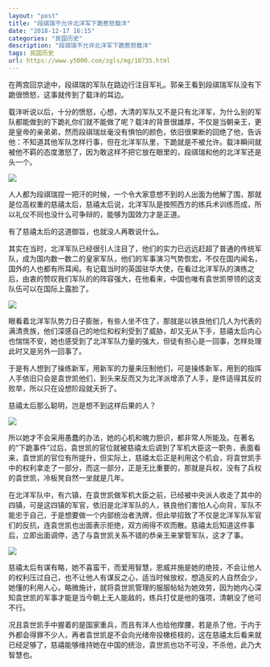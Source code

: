 ```yaml
---
layout: "post"
title: "段祺瑞不允许北洋军下跪惹怒载沣"
date: "2018-12-17 16:15"
categories: "民国历史"
description: "段祺瑞不允许北洋军下跪惹怒载沣"
tags: 民国历史
url: https://www.y5000.com/zgls/mg/18735.html
---
```






在两宫回京途中，段祺瑞的军队在路边行注目军礼。郭亲王看到段祺瑞军队没有下跪很愤怒，这事就传到了载沣的耳边。

载沣听说以后，十分的愤怒，心想，大清的军队又不是只有北洋军，为什么别的军队都能做到的下跪礼你们就不能做了呢？载沣的背景很雄厚，不仅是当朝亲王，更是皇帝的亲弟弟，然而段祺瑞丝毫没有惧怕的颜色，依旧很果断的回绝了他，告诉他：不知道其他军队怎样行事，但在北洋军队里，下跪就是不被允许。载沣瞬间就被他不羁的态度激怒了，因为敢这样不把它放在眼里的，段祺瑞和他的北洋军还是头一个。

![](https://img.y5000.com/uploads/allimg/170406/8-1F40613444b20.jpg)

人人都为段祺瑞捏一把汗的时候，一个令大家意想不到的人出面为他解了围，那就是位高权重的慈禧太后，慈禧太后说，北洋军队是按照西方的练兵术训练而成，所以礼仪不同也没什么可争辩的，能够为国效力才是正道。

有了慈禧太后的这道御旨，也就没人再敢说什么。

其实在当时，北洋军队已经很引人注目了，他们的实力已远远赶超了普通的传统军队，成为国内数一数二的皇家军队，他们的军事演习气势恢宏，不仅在国内闻名，国外的人也都有所耳闻。有记载当时的英国驻华大使，在看过北洋军队的演练之后，由衷的赞叹我们军队的的阵容强大，在他看来，中国也唯有袁世凯带领的这支队伍可以在国际上露脸了。

![](https://img.y5000.com/uploads/allimg/170406/8-1F40613445T13.jpg)

眼看着北洋军队势力日子膨胀，有些人坐不住了，那就是以铁良他们几人为代表的满清贵族，他们深感自己的地位和权利受到了威胁，却又无从下手，慈禧太后内心也惴惴不安，她也感受到了北洋军队力量的强大，但徒有担心是一回事，怎样处理此时又是另外一回事了。

于是有人想到了操练新军，用新军的力量来压制他们，可是操练新军，用到的指挥人手依旧只会是袁世凯他们，到头来反而又为北洋派增添了人手，是件适得其反的败举，所以只在设想阶段就夭折了。

慈禧太后那么聪明，岂是想不到这样后果的人？

![](https://img.y5000.com/uploads/allimg/170406/8-1F406134505209.jpg)

所以她才不会采用愚蠢的办法，她的心机和魄力胆识，都非常人所能及。在著名的“下跪事件”过后，袁世凯的官位就被慈禧太后调到了军机大臣这一职务，表面看来，袁世凯的官位有所提升，但实际上，慈禧太后正是利用这个机会，将袁世凯手中的权利拿走了一部分，而这一部分，正是无比重要的，那就是兵权，没有了兵权的袁世凯，冷板凳自然一坐就是几年。

在北洋军队中，有六镇，在袁世凯做军机大臣之前，已经被中央派人收走了其中的四镇，可是这四镇的军官，依旧是北洋军队的人，铁良他们害怕人心向背，军队不能忠于自己，于是想要做一个内部统治者洗牌，但此举招致了不仅是北洋军队军官们的反抗，连袁世凯也出面表示拒绝，双方闹得不欢而散。慈禧太后知道这件事后，立即出面调停，选了与袁世凯关系不错的恭亲王来掌管军队，这才了事。

![](https://img.y5000.com/uploads/allimg/170406/8-1F40613451B44.jpg)

慈禧太后有谋有略，她不喜蛮干，而爱用智慧，恩威并施是她的绝技，不会让他人的权利压过自己，也不让他人有谋反之心，适当时候放权，想造反的人自然会少，她懂的利用人心，略微施计，就将袁世凯管理的服服帖帖为她效劳，因为她内心深知袁世凯的军事才能是当今朝上无人能敌的，练兵打仗是他的强项，清朝没了他可不行。

况且袁世凯手中握着的是国家重兵，而且有洋人也给他撑腰，若是杀了他，于内于外都会得罪不少人，再者袁世凯是不会向光绪帝投橄榄枝的，这在慈禧太后看来就已经足够了，慈禧能够维持她在中国的统治，袁世凯也功不可没，不杀他，此乃大智慧也。
